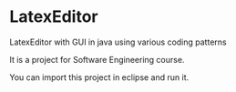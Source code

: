 # LatexEditor
LatexEditor with GUI in java using various coding patterns

It is a project for Software Engineering course.

You can import this project in eclipse and run it.
